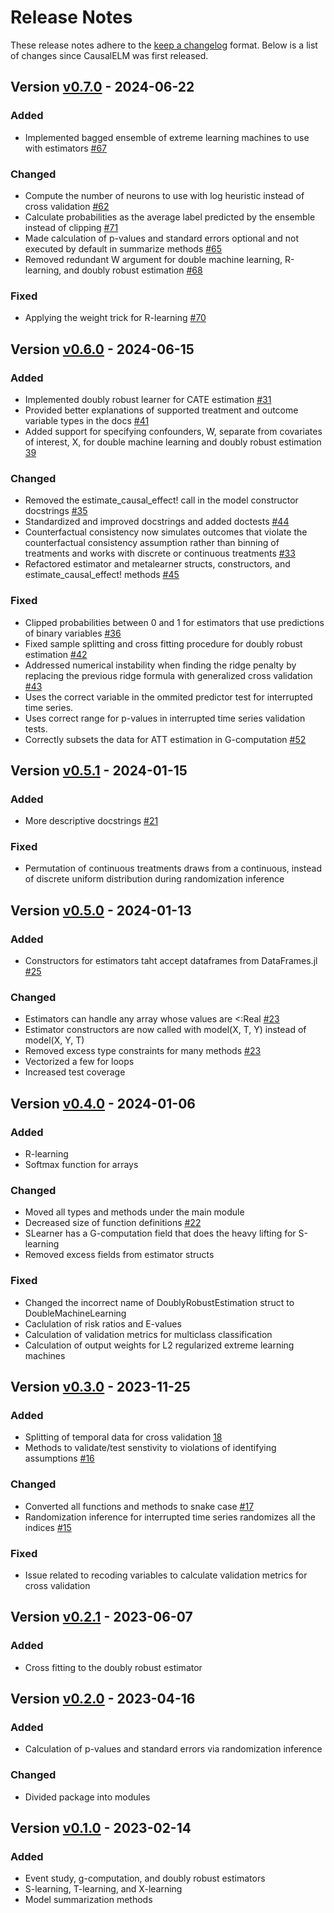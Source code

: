 # Release Notes
These release notes adhere to the [keep a changelog](https://keepachangelog.com/en/1.0.0/) format. Below is a list of changes since CausalELM was first released.

## Version [v0.7.0](https://github.com/dscolby/CausalELM.jl/releases/tag/v0.6.1) - 2024-06-22
### Added
*   Implemented bagged ensemble of extreme learning machines to use with estimators [#67](https://github.com/dscolby/CausalELM.jl/issues/67)
### Changed
*   Compute the number of neurons to use with log heuristic instead of cross validation [#62](https://github.com/dscolby/CausalELM.jl/issues/62)
*   Calculate probabilities as the average label predicted by the ensemble instead of clipping [#71](https://github.com/dscolby/CausalELM.jl/issues/71)
*   Made calculation of p-values and standard errors optional and not executed by default in summarize methods [#65](https://github.com/dscolby/CausalELM.jl/issues/65)
*   Removed redundant W argument for double machine learning, R-learning, and doubly robust estimation [#68](https://github.com/dscolby/CausalELM.jl/issues/68)
### Fixed
*   Applying the weight trick for R-learning [#70](https://github.com/dscolby/CausalELM.jl/issues/70)

## Version [v0.6.0](https://github.com/dscolby/CausalELM.jl/releases/tag/v0.6.0) - 2024-06-15
### Added
*   Implemented doubly robust learner for CATE estimation [#31](https://github.com/dscolby/CausalELM.jl/issues/31)
*   Provided better explanations of supported treatment and outcome variable types in the docs [#41](https://github.com/dscolby/CausalELM.jl/issues/41)
*   Added support for specifying confounders, W, separate from covariates of interest, X, for double machine 
learning and doubly robust estimation [39](https://github.com/dscolby/CausalELM.jl/issues/39)
### Changed
*   Removed the estimate_causal_effect! call in the model constructor docstrings [#35](https://github.com/dscolby/CausalELM.jl/issues/35)
*   Standardized and improved docstrings and added doctests [#44](https://github.com/dscolby/CausalELM.jl/issues/44)
*   Counterfactual consistency now simulates outcomes that violate the counterfactual consistency assumption rather than 
binning of treatments and works with discrete or continuous treatments [#33](https://github.com/dscolby/CausalELM.jl/issues/33)
*   Refactored estimator and metalearner structs, constructors, and estimate_causal_effect! methods [#45](https://github.com/dscolby/CausalELM.jl/issues/45)
### Fixed
*   Clipped probabilities between 0 and 1 for estimators that use predictions of binary variables [#36](https://github.com/dscolby/CausalELM.jl/issues/36)
*   Fixed sample splitting and cross fitting procedure for doubly robust estimation [#42](https://github.com/dscolby/CausalELM.jl/issues/42)
*   Addressed numerical instability when finding the ridge penalty by replacing the previous ridge formula with 
generalized cross validation [#43](https://github.com/dscolby/CausalELM.jl/issues/43)
*   Uses the correct variable in the ommited predictor test for interrupted time series.
*   Uses correct range for p-values in interrupted time series validation tests.
*   Correctly subsets the data for ATT estimation in G-computation [#52](https://github.com/dscolby/CausalELM.jl/issues/52)

## Version [v0.5.1](https://github.com/dscolby/CausalELM.jl/releases/tag/v0.5.1) - 2024-01-15
### Added
* More descriptive docstrings [#21](https://github.com/dscolby/CausalELM.jl/issues/21)
### Fixed
* Permutation of continuous treatments draws from a continuous, instead of discrete uniform distribution
  during randomization inference

## Version [v0.5.0](https://github.com/dscolby/CausalELM.jl/releases/tag/v0.5.0) - 2024-01-13
### Added
*   Constructors for estimators taht accept dataframes from DataFrames.jl [#25](https://github.com/dscolby/CausalELM.jl/issues/25)
### Changed
*   Estimators can handle any array whose values are <:Real [#23](https://github.com/dscolby/CausalELM.jl/issues/23)
*   Estimator constructors are now called with model(X, T, Y) instead of model(X, Y, T)
*   Removed excess type constraints for many methods [#23](https://github.com/dscolby/CausalELM.jl/issues/23)
*   Vectorized a few for loops
*   Increased test coverage

## Version [v0.4.0](https://github.com/dscolby/CausalELM.jl/releases/tag/v0.4.0) - 2024-01-06
### Added
*   R-learning
*   Softmax function for arrays
### Changed
*   Moved all types and methods under the main module
*   Decreased size of function definitions [#22](https://github.com/dscolby/CausalELM.jl/issues/15)
*   SLearner has a G-computation field that does the heavy lifting for S-learning
*   Removed excess fields from estimator structs
### Fixed
*   Changed the incorrect name of DoublyRobustEstimation struct to DoubleMachineLearning
*   Caclulation of risk ratios and E-values
*   Calculation of validation metrics for multiclass classification
*   Calculation of output weights for L2 regularized extreme learning machines

## Version [v0.3.0](https://github.com/dscolby/CausalELM.jl/releases/tag/v0.3.0) - 2023-11-25
### Added
*   Splitting of temporal data for cross validation [18](https://github.com/dscolby/CausalELM.jl/issues/18)
*   Methods to validate/test senstivity to violations of identifying assumptions [#16](https://github.com/dscolby/CausalELM.jl/issues/16)
### Changed
*   Converted all functions and methods to snake case [#17](https://github.com/dscolby/CausalELM.jl/issues/17)
*   Randomization inference for interrupted time series randomizes all the indices [#15](https://github.com/dscolby/CausalELM.jl/issues/15)
### Fixed
*   Issue related to recoding variables to calculate validation metrics for cross validation

## Version [v0.2.1](https://github.com/dscolby/CausalELM.jl/releases/tag/v0.2.1) - 2023-06-07
### Added
*   Cross fitting to the doubly robust estimator

## Version [v0.2.0](https://github.com/dscolby/CausalELM.jl/releases/tag/v0.2.0) - 2023-04-16
### Added
*   Calculation of p-values and standard errors via randomization inference
### Changed
*   Divided package into modules

## Version [v0.1.0](https://github.com/dscolby/CausalELM.jl/releases/tag/v0.1.0) - 2023-02-14
### Added
*   Event study, g-computation, and doubly robust estimators
*   S-learning, T-learning, and X-learning
*   Model summarization methods